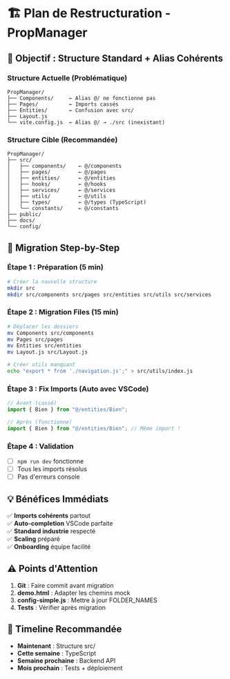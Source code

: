 # 🏗️ Plan de Restructuration - PropManager

## 🎯 Objectif : Structure Standard + Alias Cohérents

### **Structure Actuelle (Problématique)**

```
PropManager/
├── Components/     ← Alias @/ ne fonctionne pas
├── Pages/          ← Imports cassés
├── Entities/       ← Confusion avec src/
├── Layout.js
└── vite.config.js  ← Alias @/ → ./src (inexistant)
```

### **Structure Cible (Recommandée)**

```
PropManager/
├── src/
│   ├── components/    ← @/components
│   ├── pages/         ← @/pages
│   ├── entities/      ← @/entities
│   ├── hooks/         ← @/hooks
│   ├── services/      ← @/services
│   ├── utils/         ← @/utils
│   ├── types/         ← @/types (TypeScript)
│   └── constants/     ← @/constants
├── public/
├── docs/
└── config/
```

## 🚀 Migration Step-by-Step

### **Étape 1 : Préparation (5 min)**

```bash
# Créer la nouvelle structure
mkdir src
mkdir src/components src/pages src/entities src/utils src/services
```

### **Étape 2 : Migration Files (15 min)**

```bash
# Déplacer les dossiers
mv Components src/components
mv Pages src/pages
mv Entities src/entities
mv Layout.js src/Layout.js

# Créer utils manquant
echo "export * from './navigation.js';" > src/utils/index.js
```

### **Étape 3 : Fix Imports (Auto avec VSCode)**

```javascript
// Avant (cassé)
import { Bien } from "@/entities/Bien";

// Après (fonctionne)
import { Bien } from "@/entities/Bien"; // Même import !
```

### **Étape 4 : Validation**

- [ ] `npm run dev` fonctionne
- [ ] Tous les imports résolus
- [ ] Pas d'erreurs console

## 💡 Bénéfices Immédiats

✅ **Imports cohérents** partout  
✅ **Auto-completion** VSCode parfaite  
✅ **Standard industrie** respecté  
✅ **Scaling** préparé  
✅ **Onboarding** équipe facilité

## ⚠️ Points d'Attention

1. **Git** : Faire commit avant migration
2. **demo.html** : Adapter les chemins mock
3. **config-simple.js** : Mettre à jour FOLDER_NAMES
4. **Tests** : Vérifier après migration

## 🎯 Timeline Recommandée

- **Maintenant** : Structure src/
- **Cette semaine** : TypeScript
- **Semaine prochaine** : Backend API
- **Mois prochain** : Tests + déploiement
